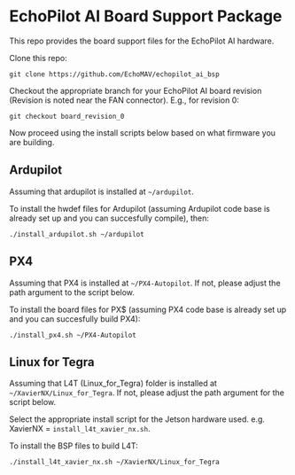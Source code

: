 # EchoPilot AI Board Support Package

This repo provides the board support files for the EchoPilot AI hardware.  

Clone this repo:  
```
git clone https://github.com/EchoMAV/echopilot_ai_bsp
```
Checkout the appropriate branch for your EchoPilot AI board revision (Revision is noted near the FAN connector). E.g., for revision 0:  
```
git checkout board_revision_0
```
Now proceed using the install scripts below based on what firmware you are building.

## Ardupilot

Assuming that ardupilot is installed at `~/ardupilot`.    

To install the hwdef files for Ardupilot (assuming Ardupilot code base is already set up and you can succesfully compile), then:
```
./install_ardupilot.sh ~/ardupilot
```

## PX4

Assuming that PX4 is installed at `~/PX4-Autopilot`. If not, please adjust the path argument to the script below.  

To install the board files for PX$ (assuming PX4 code base is already set up and you can succesfully build PX4):
```
./install_px4.sh ~/PX4-Autopilot
```

## Linux for Tegra

Assuming that L4T (Linux_for_Tegra) folder is installed at `~/XavierNX/Linux_for_Tegra`. If not, please adjust the path argument for the script below.  

Select the appropriate install script for the Jetson hardware used. e.g. XavierNX = `install_l4t_xavier_nx.sh`.  

To install the BSP files to build L4T:
```
./install_l4t_xavier_nx.sh ~/XavierNX/Linux_for_Tegra
```